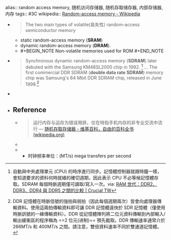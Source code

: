 alias:: random access memory, 随机访问存储器, 随机存取储存器, 内部存储器, 内存
tags:: #3C 
wikipedia:: [Random-access memory - Wikipedia](https://en.wikipedia.org/wiki/Random-access_memory)


  - > The two main types of volatile(易失性) random-access semiconductor memory
    - static random-access memory (**SRAM**)
    - dynamic random-access memory (**DRAM**).
    - #+BEGIN_NOTE
      Non-volatile memories used for ROM
      #+END_NOTE
  - > Synchronous dynamic random-access memory (**SDRAM**) later debuted with the Samsung KM48SL2000 chip in 1992. [^SDRAM]
    ...
    The first commercial DDR SDRAM (**double data rate SDRAM**) memory chip was Samsung's 64 Mbit DDR SDRAM chip, released in June 1998.[^DDR]
-
- ## Reference
  - > 运行内存与运存为错误用辞，仅在特指手机内存的非专业交流中流行
    — [随机存取存储器 - 维基百科，自由的百科全书 (wikipedia.org)](https://zh.wikipedia.org/wiki/%E9%9A%8F%E6%9C%BA%E5%AD%98%E5%8F%96%E5%AD%98%E5%82%A8%E5%99%A8#cite_note-1)
  - [^SDRAM]: 自動與中央處理單元 (CPU) 的時序進行同步。記憶體控制器就跟時鐘一樣，會知道要求的資料何時就緒的確切週期，因此表示 CPU 不必等候記憶體存取。SDRAM 每個時脈週期僅可讀取/寫入一次。via: [RAM 世代：DDR2、DDR3、DDR4 與 DDR5 之間的比較 | Crucial TW](https://www.crucial.tw/articles/about-memory/difference-among-ddr2-ddr3-ddr4-and-ddr5-memory)
  - [^DDR]: DDR 記憶體在時脈信號的強拍與弱拍（因此每個週期兩次）皆會向處理器傳輸資料。使用這兩拍傳輸資料即可讓 DDR 記憶體遠快於 SDR 記憶體（僅使用時脈訊號的一緣傳輸資料）。DDR 從記憶體陣列將二位元資料傳輸到內部輸入/輸出緩衝區的程序稱為 ==2 位元(进制)== 預先截取。DDR 傳輸速率通常介於 266MT/s 和 400MT/s 之間。請注意，雙倍資料速率不同於雙通道記憶體。
    - 时钟频率单位：(MT/s) mega transfers per second
